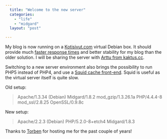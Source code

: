 ```yaml
---
  title: "Welcome to the new server"
  categories: 
    - "life"
    - "midgard"
  layout: "post"

---
```

My blog is now running on a [Kotisivut.com][2] virtual Debian box. It should provide much [faster response times][1] and better stability for my blog than the older solution. I will be sharing the server with [Arttu from kaktus.cc][4].

Switching to a new server environment also brings the possibility to run PHP5 instead of PHP4, and use a [Squid cache front-end][3]. Squid is useful as the virtual server itself is quite slow.

Old setup:

> Apache/1.3.34 (Debian) Midgard/1.8.2 mod\_gzip/1.3.26.1a PHP/4.4.4-8 mod\_ssl/2.8.25 OpenSSL/0.9.8c

New setup:

> Apache/2.2.3 (Debian) PHP/5.2.0-8+etch4 Midgard/1.8.3

Thanks to [Torben][5] for hosting me for the past couple of years!

[1]: http://bergie.iki.fi/blog/solution_to_slowness_of_my_site_coming/
[2]: http://www.kotisivut.com/
[3]: http://www.midgard-project.org/documentation/setting-up-squid-reverse-proxy.html
[4]: http://www.kaktus.cc/
[5]: http://www.nathan-syntronics.de/me/bewerbung/